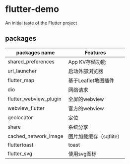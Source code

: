 # flutter-demo
An initial taste of the Flutter project

## packages

packages name | Features
---|---
shared_preferences | App KV存储功能
url_launcher | 启动外部浏览器
flutter_map | 基于Leaflet地图插件
dio | 网络请求
flutter_webview_plugin | 全屏的webview
webview_flutter | 官方的webview
geolocator | 定位
share | 系统分享
cached_network_image | 图片加载缓存（sqflite）
fluttertoast | toast
flutter_svg | 使用svg图标
